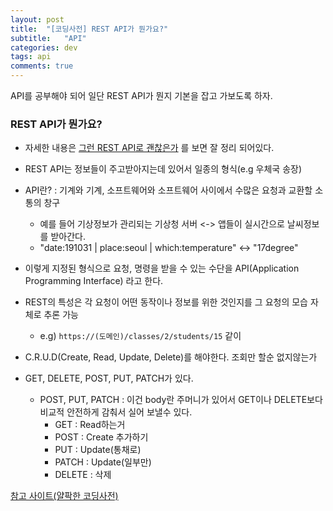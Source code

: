 ```yaml
---
layout: post
title:  "[코딩사전] REST API가 뭔가요?"
subtitle:   "API"
categories: dev
tags: api
comments: true
---
```


API를 공부해야 되어 일단 REST API가 뭔지 기본을 잡고 가보도록 하자.


### REST API가 뭔가요?


- 자세한 내용은 [그런 REST API로 괜찮은가](https://slides.com/eungjun/rest) 를 보면 잘 정리 되어있다.
- REST API는 정보들이 주고받아지는데 있어서 일종의 형식(e.g 우체국 송장)
- API란? : 기계와 기계, 소프트웨어와 소프트웨어 사이에서 수많은 요청과 교환할 소통의 창구
    - 예를 들어 기상정보가 관리되는 기상청 서버 <-> 앱들이 실시간으로 날씨정보를 받아간다.
    - "date:191031 | place:seoul | which:temperature" <-> "17degree"
- 이렇게 지정된 형식으로 요청, 명령을 받을 수 있는 수단을 API(Application Programming Interface) 라고 한다.


- REST의 특성은 각 요청이 어떤 동작이나 정보를 위한 것인지를 그 요청의 모습 자체로 추론 가능
    - e.g) ```https://(도메인)/classes/2/students/15``` 같이 
- C.R.U.D(Create, Read, Update, Delete)를 해야한다. 조회만 할순 없지않는가
- GET, DELETE, POST, PUT, PATCH가 있다.
    - POST, PUT, PATCH : 이건 body란 주머니가 있어서 GET이나 DELETE보다 비교적 안전하게 감춰서 실어 보낼수 있다.
        - GET : Read하는거
        - POST : Create 추가하기
        - PUT : Update(통채로)
        - PATCH : Update(일부만)
        - DELETE : 삭제

    
[참고 사이트(얄팍한 코딩사전)](https://www.youtube.com/watch?v=iOueE9AXDQQ)